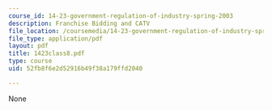 ```yaml
---
course_id: 14-23-government-regulation-of-industry-spring-2003
description: Franchise Bidding and CATV
file_location: /coursemedia/14-23-government-regulation-of-industry-spring-2003/52fb8f6e2d52916b49f38a179ffd2040_1423class8.pdf
file_type: application/pdf
layout: pdf
title: 1423class8.pdf
type: course
uid: 52fb8f6e2d52916b49f38a179ffd2040

---
```

None